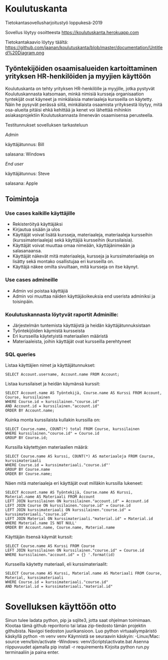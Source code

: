 # Koulutuskanta
Tietokantasovellusharjoitustyö loppukesä-2019

Sovellus löytyy osoitteesta https://koulutuskanta.herokuapp.com

Tietokantakaavio löytyy täältä: https://github.com/jaanan/koulutuskanta/blob/master/documentation/Untitled%20Diagram.png


## Työntekijöiden osaamisalueiden kartoittaminen yrityksen HR-henkilöiden ja myyjien käyttöön
Koulutuskanta on tehty yrityksen HR-henkilölle ja myyjille, jotka pystyvät Koulutuskannasta katsomaan, minkä nimisiä kursseja organisaation tyntekijät ovat käyneet ja minkälaisia materiaaleja kursseilla on käytetty. Näin he pysyvät perässä siitä, minkälaista osaamista yrityksestä löytyy, mitä osa-alueita pitäisi ehkä kehittää ja kenet voi lähettää mihinkin asiakasprojektiin Koulutuskannasta ilmenevän osaamisensa perusteella.

Testitunnukset sovelluksen tarkasteluun

*Admin*

käyttäjätunnus: Bill 

salasana: Windows

*End user*

käyttäjätunnus: Steve

salasana: Apple


## Toimintoja
### Use cases kaikille käyttäjille

+ Rekisteröityä käyttäjäksi
+ Kirjautua sisään ja ulos
+ Käyttäjät voivat lisätä kursseja, materiaaleja, materiaaleja kursseihin (kurssimateriaaleja) sekä käyttäjiä kursseihin (kurssilaisia). 
+ Käyttäjät voivat muuttaa omaa nimeään, käyttäjänimeään ja salasanaansa. 
+ Käyttäjät näkevät mitä materiaaleja, kursseja ja kurssimateriaaleja on lisätty sekä montako osallistujaa eri kursseilla on.
+ Käyttäjä näkee omilta sivuiltaan, mitä kursseja on itse käynyt. 

### Use cases admineille
+ Admin voi poistaa käyttäjiä
+ Admin voi muuttaa näiden käyttäjäoikeuksia end userista adminiksi ja toisinpäin.

### Koulutuskannasta löytyvät raportit Adminille:

+ Järjestelmän tuntemista käyttäjistä ja heidän käyttäjätunnuksistaan
+ Työntekijöiden käymistä kursseista
+ Eri kursseilla käytetyistä materiaalien määristä
+ Materiaaleista, joihin käyttäjät ovat kursseilla perehtyneet

### SQL queries


Listaa käyttäjien nimet ja käyttäjätunnukset:
```
SELECT Account.username, Account.name FROM Account;
```

Listaa kurssilaiset ja heidän käymänsä kurssit:
```
SELECT Account.name AS Työntekijä, Course.name AS Kurssi FROM Account, Course, kurssilainen
WHERE Course.id = kurssilainen."course.id"
AND Account.id = kurssilainen."account.id"
ORDER BY Account.name;
```

Kuinka monta kurssilaista kullakin kurssilla on:
```
SELECT Course.name, COUNT(*) total FROM Course, kurssilainen
WHERE kurssilainen."course.id" = Course.id
GROUP BY Course.id;
```

Kurssilla käytettyjen materiaalien määrä:
```
SELECT Course.name AS kurssi, COUNT(*) AS materiaaleja FROM Course, kurssimateriaali
WHERE Course.id = kurssimateriaali."course.id"'
GROUP BY Course.name
ORDER BY Course.name;
```

Näen mitä materiaaleja eri käyttäjät ovat milläkin kurssilla lukeneet:
```
SELECT Account.name AS Työntekijä, Course.name AS Kurssi, Material.name AS Materiaali FROM Account
LEFT JOIN kurssilainen ON kurssilainen."account.id" = Account.id
LEFT JOIN Course ON kurssilainen."course.id" = Course.id
LEFT JOIN kurssimateriaali ON kurssilainen."course.id" = kurssimateriaali."course.id"
LEFT JOIN Material ON kurssimateriaali."material.id" = Material.id
WHERE Material.name IS NOT NULL'
ORDER BY Account.name, Course.name, Material.name
```

Käyttäjän itsensä käymät kurssit:
```
SELECT Course.name AS Kurssi FROM Course
LEFT JOIN kurssilainen ON kurssilainen."course.id" = Course.id
WHERE kurssilainen."account.id" = {} '.format(id)
```

Kursseilla käytetty materiaali, eli kurssimateriaalit:
```
SELECT Course.name AS Kurssi, Material.name AS Materiaali FROM Course, Material, kurssimateriaali
WHERE Course.id = kurssimateriaali."course.id" 
AND Material.id = kurssimateriaali."material.id"
```

# Sovelluksen käyttöön otto
Sinun tulee ladata python, pip ja sqlite3, jotta saat ohjelman toimimaan. 
Klootaa tämä github reporitorio tai lataa zip-tiedosto tämän projektin githubista. 
Navigoi tiedoston juurikansioon.
Luo python virtuaaliympäristö käskyllä python -m venv venv
Käynnistä se seuraavin käskyin: -Linux/Mac: source venv/bin/activate -Windows: venv\Scripts\activate.bat
Asenna riippuvuudet ajamalla pip install -r requirements
Kirjoita python run.py terminaaliin ja paina enter.
